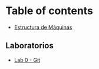 # Table of contents

* [Estructura de Máquinas](README.md)

## Laboratorios <a id="labs"></a>

* [Lab 0 - Git](labs/lab0.md)

